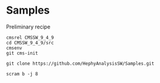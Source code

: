 # Samples

Preliminary recipe

```
cmsrel CMSSW_9_4_9
cd CMSSW_9_4_9/src
cmsenv
git cms-init

git clone https://github.com/HephyAnalysisSW/Samples.git

scram b -j 8

```
